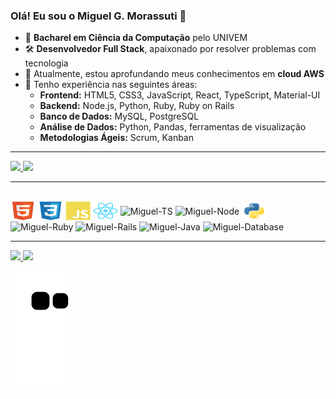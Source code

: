 ### Olá! Eu sou o Miguel G. Morassuti 🚀

- 🔭 **Bacharel em Ciência da Computação** pelo UNIVEM
- 🛠️ **Desenvolvedor Full Stack**, apaixonado por resolver problemas com tecnologia
- 🌱 Atualmente, estou aprofundando meus conhecimentos em **cloud AWS**
- 👾 Tenho experiência nas seguintes áreas:
  - **Frontend:** HTML5, CSS3, JavaScript, React, TypeScript, Material-UI
  - **Backend:** Node.js, Python, Ruby, Ruby on Rails
  - **Banco de Dados:** MySQL, PostgreSQL
  - **Análise de Dados:** Python, Pandas, ferramentas de visualização
  - **Metodologias Ágeis:** Scrum, Kanban

---

<div>
  <a href="https://github.com/Miguelmorassuti">
    <img width="50%" src="https://github-readme-stats.vercel.app/api?username=Miguelmorassuti&show_icons=true&theme=radical&include_all_commits=true&count_private=true"/>
    <img width="42%" src="https://github-readme-stats.vercel.app/api/top-langs/?username=Miguelmorassuti&layout=compact&langs_count=7&theme=radical"/>
  </a>
</div>

---

<div style="display:inline_block"><br>
  <img align="center" alt="Miguel-HTML" height="30" width="40" src="https://raw.githubusercontent.com/devicons/devicon/master/icons/html5/html5-original.svg">
  <img align="center" alt="Miguel-CSS" height="30" width="40" src="https://raw.githubusercontent.com/devicons/devicon/master/icons/css3/css3-original.svg">
  <img align="center" alt="Miguel-Js" height="30" width="40" src="https://raw.githubusercontent.com/devicons/devicon/master/icons/javascript/javascript-plain.svg">
  <img align="center" alt="Miguel-React" height="30" width="40" src="https://raw.githubusercontent.com/devicons/devicon/master/icons/react/react-original.svg">
  <img align="center" alt="Miguel-TS" height="30" width="40" src="https://cdn.jsdelivr.net/gh/devicons/devicon/icons/typescript/typescript-original.svg">
  <img align="center" alt="Miguel-Node" height="30" width="40" src="https://cdn.jsdelivr.net/gh/devicons/devicon/icons/nodejs/nodejs-original.svg">
  <img align="center" alt="Miguel-Python" height="30" width="40" src="https://raw.githubusercontent.com/devicons/devicon/master/icons/python/python-original.svg">
  <img align="center" alt="Miguel-Ruby" height="30" width="40" src="https://cdn.jsdelivr.net/gh/devicons/devicon/icons/ruby/ruby-original.svg">
  <img align="center" alt="Miguel-Rails" height="30" width="40" src="https://cdn.jsdelivr.net/gh/devicons/devicon/icons/rails/rails-original-wordmark.svg">
  <img align="center" alt="Miguel-Java" height="30" width="40" src="https://cdn.jsdelivr.net/gh/devicons/devicon/icons/java/java-original.svg">
  <img align="center" alt="Miguel-Database" height="30" width="40" src="https://cdn.jsdelivr.net/gh/devicons/devicon/icons/postgresql/postgresql-original.svg">
</div>

---

<div>
  <a href="https://www.instagram.com/miguelmorassuti/" target="_blank">
    <img src="https://img.shields.io/badge/-Instagram-%23E4405F?style=for-the-badge&logo=instagram&logoColor=white" target="_blank">
  </a>
  <a href="https://www.linkedin.com/in/miguel-morassuti/" target="_blank">
    <img src="https://img.shields.io/badge/-LinkedIn-%230077B5?style=for-the-badge&logo=linkedin&logoColor=white" target="_blank">
  </a>
</div>

![Snake animation](https://github.com/Miguelmorassuti/Miguelmorassuti/blob/output/github-contribution-grid-snake.svg)

